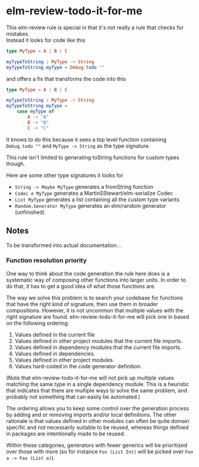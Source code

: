 # elm-review-todo-it-for-me

This elm-review rule is special in that it's not really a rule that checks for mistakes.  
Instead it looks for code like this

```elm
type MyType = A | B | C

myTypeToString : MyType -> String
myTypeToString myType = Debug.todo ""
```

and offers a fix that transforms the code into this

```elm
type MyType = A | B | C

myTypeToString : MyType -> String
myTypeToString myType =
    case myType of
        A -> "A"
        B -> "B"
        C -> "C"
```

It knows to do this because it sees a top level function containing `Debug.todo ""` and `MyType -> String` as the type signature.

This rule isn't limited to generating toString functions for custom types though.

Here are some other type signatures it looks for

- `String -> Maybe MyType` generates a fromString function
- `Codec e MyType` generates a MartinSStewart/elm-serialize Codec
- `List MyType` generates a list containing all the custom type variants
- `Random.Generator MyType` generates an elm/random generator (unfinished)

## Notes

To be transformed into actual documentation...

### Function resolution priority

One way to think about the code generation the rule here does is a systematic way of composing other functions into larger units.
In order to do that, it has to get a good idea of what those functions are.

The way we solve this problem is to search your codebase for functions that have the right kind of signature, then use them in broader compositions.
However, it is not uncommon that multiple values with the right signature are found. elm-review-todo-it-for-me will pick one in based on the following ordering:

1. Values defined in the current file
2. Values defined in other project modules that the current file imports.
3. Values defined in dependency modules that the current file imports.
4. Values defined in dependencies.
5. Values defined in other project modules.
6. Values hard-coded in the code generator definition.

(Note that elm-review-todo-it-for-me will not pick up multiple values matching the same type in a single dependency module. This is a heuristic that indicates that
there are multiple ways to solve the same problem, and probably not something that can easily be automated.)

The ordering allows you to keep some control over the generation process by adding and or removing imports and/or local definitions. The other rationale is that values defined in other modules can often be quite domain specific and not necessarily suitable to be reused, whereas things defined in packages are intentionally made to be reused.

Within these categories, generators with fewer generics will be prioritized over those with more (so for instance `Foo (List Int)` will be picked over `Foo a -> Foo (List a)`).

